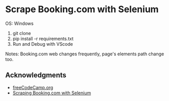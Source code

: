 # Scrape Booking.com with Selenium

OS: Windows

1. git clone
2. pip install -r requirements.txt
3. Run and Debug with VScode

Notes: Booking.com web changes frequently, page's elements path change too.

## Acknowledgments

* [freeCodeCamp.org](https://www.youtube.com/c/Freecodecamp)
* [Scraping Booking.com with Selenium](https://www.youtube.com/watch?v=j7VZsCCnptM)
